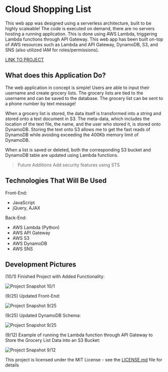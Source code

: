# Cloud Shopping List

This web app was designed using a serverless architecture, built to be highly scaleable! The code is executed on demand, there are no servers hosting a running application.
This is done using AWS Lambda, triggering Lambda functions through API Gateway. This web app has been built on-top of AWS resources such as Lambda and API Gateway, DynamoDB, S3, and SNS (also utilized IAM for roles/permissions).

[LINK TO PROJECT](http://cloudshoppinglist.com.s3-website-us-east-1.amazonaws.com/)
## What does this Application Do?

The web application in concept is simple! Users are able to input their username and create grocery lists. The grocery lists are tied to the username and can be saved to the database. The grocery list can be sent to a phone number by text message!

When a grocery list is stored, the data itself is transformed into a string and stored onto a text document in S3. The meta-data, which includes the location of the text file, the name, and the user who stored it, is stored onto DynamoDB. Storing the text onto S3 allows me to get the fast reads of DynamoDB while avoiding exceeding the 400Kb memory limit of DynamoDB.

When a list is saved or deleted, both the corresponding S3 bucket and DynamoDB table are updated using Lambda functions.

>Future Additions
>Add security features using STS

## Technologies That Will Be Used

Front-End:
- JavaScript
- jQuery, AJAX

Back-End:
- AWS Lambda (Python)
- AWS API Gateway
- AWS S3
- AWS DynamoDB
- AWS SNS

## Development Pictures

(10/1) Finished Project with Added Functionality:

![Project Snapshot 10/1](https://s3-us-west-2.amazonaws.com/brandon-do-public/portfolio/cloud-shopping-list/cloud_shopping_list_final.PNG)

(9/25) Updated Front-End:

![Project Snapshot 9/25](https://s3-us-west-2.amazonaws.com/brandon-do-public/portfolio/cloud-shopping-list/cloud_shopping_list.PNG)


(9/25) Updated DynamoDB Schema:

![Project Snapshot 9/25](https://s3-us-west-2.amazonaws.com/brandon-do-public/portfolio/cloud-shopping-list/cloud_shopping_list_db_schema.PNG)


(9/12) Example of running the Lambda function through API Gateway to Store the Grocery List Data into an S3 Bucket:

![Project Snapshot 9/12](https://s3-us-west-2.amazonaws.com/brandon-do-public/portfolio/cloud-shopping-list/cloud_shopping_list_stage1.PNG)


This project is licensed under the MIT License - see the [LICENSE.md](LICENSE.md) file for details
